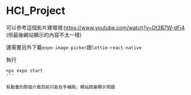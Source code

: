 # HCI_Project

可以參考這個影片建環境:https://www.youtube.com/watch?v=Dt3B7W-dFi4 (但最後網站顯示的內容不太一樣)

還需要另外下載`expo-image-picker`跟`lottie-react-native`

執行
```
npx expo start
'''

有動畫的那個介面目前只能在手機跑，網站跑會顯示問題
